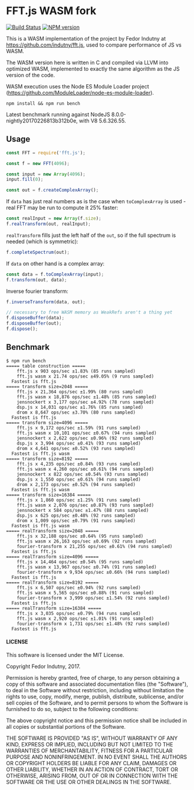 # FFT.js WASM fork
[![Build Status](https://secure.travis-ci.org/indutny/fft.js.svg)](http://travis-ci.org/indutny/fft.js)
[![NPM version](https://badge.fury.io/js/fft.js.svg)](https://badge.fury.io/js/fft.js)

This is a WASM implementation of the project by Fedor Indutny at https://github.com/indutny/fft.js,
used to compare performance of JS vs WASM.

The WASM version here is written in C and compiled via LLVM into optimized WASM, implemented to
exactly the same algorithm as the JS version of the code.

WASM execution uses the Node ES Module Loader project (https://github.com/ModuleLoader/node-es-module-loader).

```
npm install && npm run bench
```

Latest benchmark running against NodeJS 8.0.0-nightly20170226813b312b0e, with V8 5.6.326.55.

## Usage

```js
const FFT = require('fft.js');

const f = new FFT(4096);

const input = new Array(4096);
input.fill(0);

const out = f.createComplexArray();
```

If `data` has just real numbers as is the case when `toComplexArray` is
used - real FFT may be run to compute it 25% faster:
```js
const realInput = new Array(f.size);
f.realTransform(out, realInput);
```

`realTransform` fills just the left half of the `out`, so if the full
spectrum is needed (which is symmetric):
```js
f.completeSpectrum(out);
```

If `data` on other hand is a complex array:
```js
const data = f.toComplexArray(input);
f.transform(out, data);
```

Inverse fourier transform:
```js
f.inverseTransform(data, out);

// necessary to free WASM memory as WeakRefs aren't a thing yet
f.disposeBuffer(data);
f.disposeBuffer(out);
f.dispose();
```

## Benchmark

```
$ npm run bench
===== table construction =====
    fft.js x 903 ops/sec ±1.83% (85 runs sampled)
    fft.js wasm x 21.74 ops/sec ±49.05% (9 runs sampled)
  Fastest is fft.js
===== transform size=2048 =====
    fft.js x 21,364 ops/sec ±1.99% (80 runs sampled)
    fft.js wasm x 18,876 ops/sec ±1.48% (85 runs sampled)
    jensnockert x 3,177 ops/sec ±4.92% (78 runs sampled)
    dsp.js x 14,031 ops/sec ±1.76% (85 runs sampled)
    drom x 8,647 ops/sec ±3.70% (80 runs sampled)
  Fastest is fft.js
===== transform size=4096 =====
    fft.js x 9,172 ops/sec ±1.59% (91 runs sampled)
    fft.js wasm x 10,101 ops/sec ±0.67% (94 runs sampled)
    jensnockert x 2,622 ops/sec ±0.96% (92 runs sampled)
    dsp.js x 3,994 ops/sec ±0.41% (93 runs sampled)
    drom x 4,641 ops/sec ±0.52% (93 runs sampled)
  Fastest is fft.js wasm
===== transform size=8192 =====
    fft.js x 4,235 ops/sec ±0.84% (93 runs sampled)
    fft.js wasm x 4,260 ops/sec ±0.61% (94 runs sampled)
    jensnockert x 822 ops/sec ±0.54% (93 runs sampled)
    dsp.js x 1,550 ops/sec ±0.61% (94 runs sampled)
    drom x 2,173 ops/sec ±0.52% (94 runs sampled)
  Fastest is fft.js wasm
===== transform size=16384 =====
    fft.js x 1,860 ops/sec ±1.25% (91 runs sampled)
    fft.js wasm x 2,076 ops/sec ±0.87% (93 runs sampled)
    jensnockert x 584 ops/sec ±1.47% (88 runs sampled)
    dsp.js x 625 ops/sec ±0.48% (92 runs sampled)
    drom x 1,009 ops/sec ±0.79% (91 runs sampled)
  Fastest is fft.js wasm
===== realTransform size=2048 =====
    fft.js x 32,188 ops/sec ±0.64% (95 runs sampled)
    fft.js wasm x 26,163 ops/sec ±0.69% (92 runs sampled)
    fourier-transform x 21,255 ops/sec ±0.61% (94 runs sampled)
  Fastest is fft.js
===== realTransform size=4096 =====
    fft.js x 14,464 ops/sec ±0.54% (95 runs sampled)
    fft.js wasm x 13,967 ops/sec ±0.74% (91 runs sampled)
    fourier-transform x 9,934 ops/sec ±0.66% (94 runs sampled)
  Fastest is fft.js
===== realTransform size=8192 =====
    fft.js x 6,507 ops/sec ±0.94% (92 runs sampled)
    fft.js wasm x 5,565 ops/sec ±0.88% (91 runs sampled)
    fourier-transform x 3,999 ops/sec ±1.54% (92 runs sampled)
  Fastest is fft.js
===== realTransform size=16384 =====
    fft.js x 3,035 ops/sec ±0.79% (94 runs sampled)
    fft.js wasm x 2,920 ops/sec ±1.01% (91 runs sampled)
    fourier-transform x 1,731 ops/sec ±1.48% (92 runs sampled)
  Fastest is fft.js
```

#### LICENSE

This software is licensed under the MIT License.

Copyright Fedor Indutny, 2017.

Permission is hereby granted, free of charge, to any person obtaining a
copy of this software and associated documentation files (the
"Software"), to deal in the Software without restriction, including
without limitation the rights to use, copy, modify, merge, publish,
distribute, sublicense, and/or sell copies of the Software, and to permit
persons to whom the Software is furnished to do so, subject to the
following conditions:

The above copyright notice and this permission notice shall be included
in all copies or substantial portions of the Software.

THE SOFTWARE IS PROVIDED "AS IS", WITHOUT WARRANTY OF ANY KIND, EXPRESS
OR IMPLIED, INCLUDING BUT NOT LIMITED TO THE WARRANTIES OF
MERCHANTABILITY, FITNESS FOR A PARTICULAR PURPOSE AND NONINFRINGEMENT. IN
NO EVENT SHALL THE AUTHORS OR COPYRIGHT HOLDERS BE LIABLE FOR ANY CLAIM,
DAMAGES OR OTHER LIABILITY, WHETHER IN AN ACTION OF CONTRACT, TORT OR
OTHERWISE, ARISING FROM, OUT OF OR IN CONNECTION WITH THE SOFTWARE OR THE
USE OR OTHER DEALINGS IN THE SOFTWARE.
